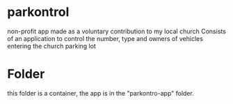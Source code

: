 # parkontrol
non-profit app made as a voluntary contribution to my local church Consists of an application to control the number, type and owners of vehicles entering the church parking lot

# Folder
this folder is a container, the app is in the "parkontro-app" folder.